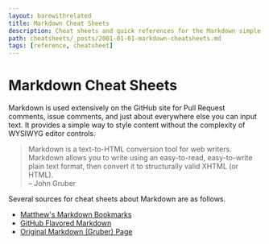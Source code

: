 ```yaml
---
layout: barewithrelated
title: Markdown Cheat Sheets
description: Cheat sheets and quick references for the Markdown simple markup language.
path: cheatsheets/_posts/2001-01-01-markdown-cheatsheets.md
tags: [reference, cheatsheet]
---
```


# Markdown Cheat Sheets

Markdown is used extensively on the GitHub site for Pull Request comments, issue comments, and just about everywhere else you can input text. It provides a simple way to style content without the complexity of WYSIWYG editor controls.

> Markdown is a text-to-HTML conversion tool for web writers. Markdown allows you to write using an easy-to-read, easy-to-write plain text format, then convert it to structurally valid XHTML (or HTML).  
> – John Gruber

Several sources for cheat sheets about Markdown are as follows.

* [Matthew's Markdown Bookmarks](https://pinboard.in/u:matthew.mccullough/t:markdown)
* [GitHub Flavored Markdown](http://github.github.com/github-flavored-markdown/)
* [Original Markdown (Gruber) Page](http://daringfireball.net/projects/markdown/)
